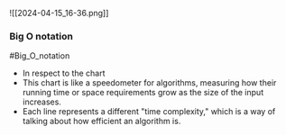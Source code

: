 ![[2024-04-15_16-36.png]]


### Big O  notation 

#Big_O_notation 

- In respect to the chart 
- This chart is like a speedometer for algorithms, measuring how their running time or space requirements grow as the size of the input increases. 
- Each line represents a different "time complexity," which is a way of talking about how efficient an algorithm is.